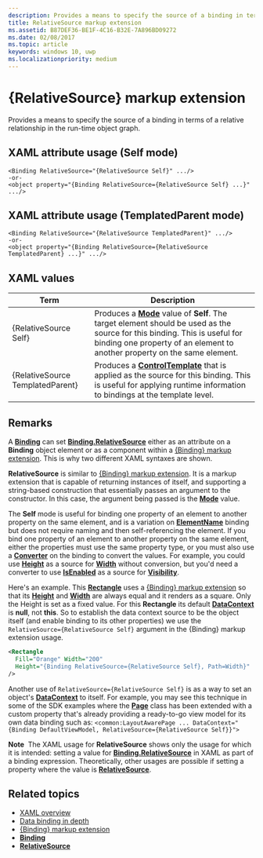 ```yaml
---
description: Provides a means to specify the source of a binding in terms of a relative relationship in the run-time object graph.
title: RelativeSource markup extension
ms.assetid: B87DEF36-BE1F-4C16-B32E-7A896BD09272
ms.date: 02/08/2017
ms.topic: article
keywords: windows 10, uwp
ms.localizationpriority: medium
---
```

# {RelativeSource} markup extension


Provides a means to specify the source of a binding in terms of a relative relationship in the run-time object graph.

## XAML attribute usage (Self mode)

``` syntax
<Binding RelativeSource="{RelativeSource Self}" .../>
-or-
<object property="{Binding RelativeSource={RelativeSource Self} ...}" .../>
```

## XAML attribute usage (TemplatedParent mode)

``` syntax
<Binding RelativeSource="{RelativeSource TemplatedParent}" .../>
-or-
<object property="{Binding RelativeSource={RelativeSource TemplatedParent} ...}" .../>
```

## XAML values

| Term | Description |
|------|-------------|
| {RelativeSource Self} | Produces a [<strong>Mode</strong>](https://msdn.microsoft.com/library/windows/apps/br209915) value of <strong>Self</strong>. The target element should be used as the source for this binding. This is useful for binding one property of an element to another property on the same element. |
| {RelativeSource TemplatedParent} | Produces a [<strong>ControlTemplate</strong>](https://msdn.microsoft.com/library/windows/apps/br209391) that is applied as the source for this binding. This is useful for applying runtime information to bindings at the template level. | 

## Remarks

A [**Binding**](https://msdn.microsoft.com/library/windows/apps/br209820) can set [**Binding.RelativeSource**](https://msdn.microsoft.com/library/windows/apps/br209831) either as an attribute on a **Binding** object element or as a component within a [{Binding} markup extension](binding-markup-extension.md). This is why two different XAML syntaxes are shown.

**RelativeSource** is similar to [{Binding} markup extension](binding-markup-extension.md).  It is a markup extension that is capable of returning instances of itself, and supporting a string-based construction that essentially passes an argument to the constructor. In this case, the argument being passed is the [**Mode**](https://msdn.microsoft.com/library/windows/apps/br209915) value.

The **Self** mode is useful for binding one property of an element to another property on the same element, and is a variation on [**ElementName**](https://msdn.microsoft.com/library/windows/apps/br209828) binding but does not require naming and then self-referencing the element. If you bind one property of an element to another property on the same element, either the properties must use the same property type, or you must also use a [**Converter**](https://msdn.microsoft.com/library/windows/apps/br209826) on the binding to convert the values. For example, you could use [**Height**](/uwp/api/Windows.UI.Xaml.FrameworkElement.Height) as a source for [**Width**](/uwp/api/Windows.UI.Xaml.FrameworkElement.Width) without conversion, but you'd need a converter to use [**IsEnabled**](https://msdn.microsoft.com/library/windows/apps/br209419) as a source for [**Visibility**](https://msdn.microsoft.com/library/windows/apps/br209006).

Here's an example. This [**Rectangle**](/uwp/api/Windows.UI.Xaml.Shapes.Rectangle) uses a [{Binding} markup extension](binding-markup-extension.md) so that its [**Height**](/uwp/api/Windows.UI.Xaml.FrameworkElement.Height) and [**Width**](/uwp/api/Windows.UI.Xaml.FrameworkElement.Width) are always equal and it renders as a square. Only the Height is set as a fixed value. For this **Rectangle** its default [**DataContext**](https://msdn.microsoft.com/library/windows/apps/br208713) is **null**, not **this**. So to establish the data context source to be the object itself (and enable binding to its other properties) we use the `RelativeSource={RelativeSource Self}` argument in the {Binding} markup extension usage.

```XML
<Rectangle
  Fill="Orange" Width="200"
  Height="{Binding RelativeSource={RelativeSource Self}, Path=Width}"
/>
```

Another use of `RelativeSource={RelativeSource Self}` is as a way to set an object's [**DataContext**](https://msdn.microsoft.com/library/windows/apps/br208713) to itself.  For example, you may see this technique in some of the SDK examples where the [**Page**](https://msdn.microsoft.com/library/windows/apps/br227503) class has been extended with a custom property that's already providing a ready-to-go view model for its own data binding such as: `<common:LayoutAwarePage ... DataContext="{Binding DefaultViewModel, RelativeSource={RelativeSource Self}}">`

**Note**  The XAML usage for **RelativeSource** shows only the usage for which it is intended: setting a value for [**Binding.RelativeSource**](https://msdn.microsoft.com/library/windows/apps/br209831) in XAML as part of a binding expression. Theoretically, other usages are possible if setting a property where the value is [**RelativeSource**](https://msdn.microsoft.com/library/windows/apps/br209913).

## Related topics

* [XAML overview](xaml-overview.md)
* [Data binding in depth](https://msdn.microsoft.com/library/windows/apps/mt210946)
* [{Binding} markup extension](binding-markup-extension.md)
* [**Binding**](https://msdn.microsoft.com/library/windows/apps/br209820)
* [**RelativeSource**](https://msdn.microsoft.com/library/windows/apps/br209913)

